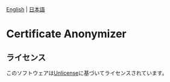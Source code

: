 [English](README.md) | [日本語](README.ja.md)

# Certificate Anonymizer

## ライセンス

このソフトウェアは[Unlicense](LICENSE)に基づいてライセンスされています。
